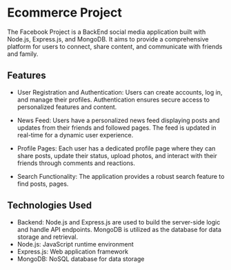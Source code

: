 # Ecommerce Project
The Facebook Project is a BackEnd social media application built with Node.js, Express.js, and MongoDB. It aims to provide a comprehensive platform for users to connect, share content, and communicate with friends and family.

## Features

- User Registration and Authentication: Users can create accounts, log in, and manage their profiles. Authentication ensures secure access to personalized features and content.

- News Feed: Users have a personalized news feed displaying posts and updates from their friends and followed pages. The feed is updated in real-time for a dynamic user experience.

- Profile Pages: Each user has a dedicated profile page where they can share posts, update their status, upload photos, and interact with their friends through comments and reactions.

- Search Functionality: The application provides a robust search feature to find posts, pages.

## Technologies Used
- Backend: Node.js and Express.js are used to build the server-side logic and handle API endpoints. MongoDB is utilized as the database for data storage and retrieval.
- Node.js: JavaScript runtime environment
- Express.js: Web application framework
- MongoDB: NoSQL database for data storage
